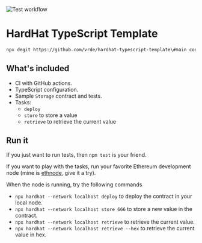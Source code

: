 ![Test workflow](https://github.com/vrde/hardhat-typescript-template/actions/workflows/node.yml/badge.svg)

# HardHat TypeScript Template

```bash
npx degit https://github.com/vrde/hardhat-typescript-template\#main contracts
```

## What's included

- CI with GitHub actions.
- TypeScript configuration.
- Sample `Storage` contract and tests.
- Tasks:
  - `deploy`
  - `store` to store a value
  - `retrieve` to retrieve the current value

## Run it

If you just want to run tests, then `npm test` is your friend.

If you want to play with the tasks, run your favorite Ethereum development node (mine is [ethnode](https://github.com/vrde/ethnode/), give it a try).

When the node is running, try the following commands

- `npx hardhat --network localhost deploy` to deploy the contract in your local node.
- `npx hardhat --network localhost store 666` to store a new value in the contract.
- `npx hardhat --network localhost retrieve` to retrieve the current value.
- `npx hardhat --network localhost retrieve --hex` to retrieve the current value in hex.